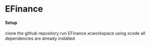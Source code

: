 # EFinance

#### Setup 
clone the github repository 
run EFinance.xcworkspace using xcode
all dependencies are already installed
